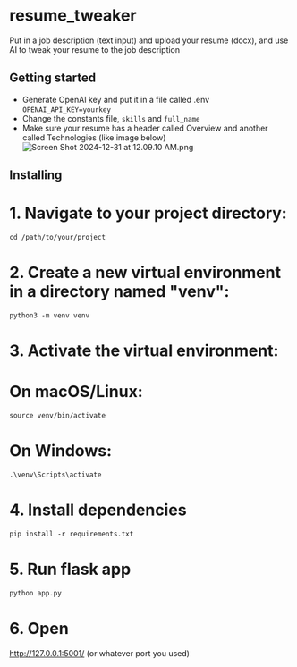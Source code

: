 # resume_tweaker
Put in a job description (text input) and upload your resume (docx), and use AI to tweak your resume to the job description

## Getting started
- Generate OpenAI key and put it in a file called .env 
```OPENAI_API_KEY=yourkey```
- Change the constants file, `skills` and `full_name`
- Make sure your resume has a header called Overview and another called Technologies (like image below)
![Screen Shot 2024-12-31 at 12.09.10 AM.png](resume_screenshot.png)
## Installing
# 1. Navigate to your project directory:
`cd /path/to/your/project`

# 2. Create a new virtual environment in a directory named "venv":
`python3 -m venv venv`

# 3. Activate the virtual environment:
# On macOS/Linux:
`source venv/bin/activate`

# On Windows:
`.\venv\Scripts\activate`

# 4. Install dependencies
`pip install -r requirements.txt`

# 5. Run flask app
`python app.py`

# 6. Open 
http://127.0.0.1:5001/ (or whatever port you used)
